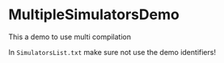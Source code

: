 # MultipleSimulatorsDemo
This a demo to use multi compilation

In `SimulatorsList.txt`	make sure not use the demo identifiers!

